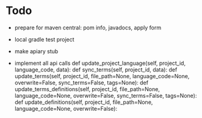 # Todo

- prepare for maven central: pom info, javadocs, apply form
- local gradle test project
- make apiary stub

- implement all api calls
    def update_project_language(self, project_id, language_code, data):
    def sync_terms(self, project_id, data):
    def update_terms(self, project_id, file_path=None, language_code=None,
                     overwrite=False, sync_terms=False, tags=None):
    def update_terms_definitions(self, project_id, file_path=None,
                                 language_code=None, overwrite=False,
                                 sync_terms=False, tags=None):
    def update_definitions(self, project_id, file_path=None,
                           language_code=None, overwrite=False):

